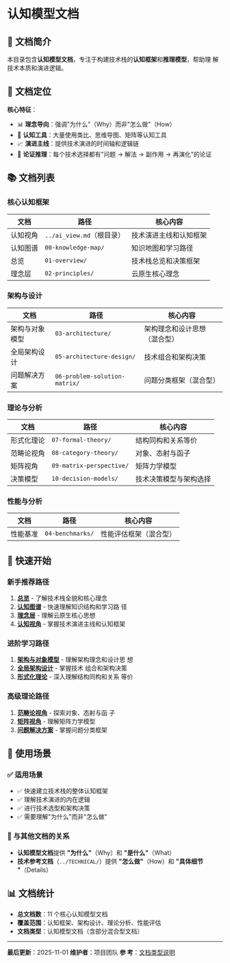 # 认知模型文档

## 📖 文档简介

本目录包含**认知模型文档**，专注于构建技术栈的**认知框架**和**推理模型**，帮助理
解技术本质和演进逻辑。

## 🎯 文档定位

**核心特征**：

- 📊 **理念导向**：强调"为什么"（Why）而非"怎么做"（How）
- 🧠 **认知工具**：大量使用类比、思维导图、矩阵等认知工具
- 📈 **演进主线**：提供技术演进的时间轴和逻辑链
- 🔗 **论证推理**：每个技术选择都有"问题 → 解法 → 副作用 → 再演化"的论证

## 📚 文档列表

### 核心认知框架

| 文档     | 路径                      | 核心内容               |
| -------- | ------------------------- | ---------------------- |
| 认知视角 | `../ai_view.md`（根目录） | 技术演进主线和认知框架 |
| 认知图谱 | `00-knowledge-map/`       | 知识地图和学习路径     |
| 总览     | `01-overview/`            | 技术栈总览和决策框架   |
| 理念层   | `02-principles/`          | 云原生核心理念         |

### 架构与设计

| 文档           | 路径                          | 核心内容                     |
| -------------- | ----------------------------- | ---------------------------- |
| 架构与对象模型 | `03-architecture/`            | 架构理念和设计思想（混合型） |
| 全局架构设计   | `05-architecture-design/`     | 技术组合和架构决策           |
| 问题解决方案   | `06-problem-solution-matrix/` | 问题分类框架（混合型）       |

### 理论与分析

| 文档       | 路径                     | 核心内容               |
| ---------- | ------------------------ | ---------------------- |
| 形式化理论 | `07-formal-theory/`      | 结构同构和关系等价     |
| 范畴论视角 | `08-category-theory/`    | 对象、态射与函子       |
| 矩阵视角   | `09-matrix-perspective/` | 矩阵力学模型           |
| 决策模型   | `10-decision-models/`    | 技术决策模型与架构选择 |

### 性能与分析

| 文档     | 路径             | 核心内容               |
| -------- | ---------------- | ---------------------- |
| 性能基准 | `04-benchmarks/` | 性能评估框架（混合型） |

## 🚀 快速开始

### 新手推荐路径

1. **[总览](01-overview/overview.md)** - 了解技术栈全貌和核心理念
2. **[认知图谱](00-knowledge-map/knowledge-map.md)** - 快速理解知识结构和学习路
   径
3. **[理念层](02-principles/principles.md)** - 理解云原生核心思想
4. **[认知视角](../ai_view.md)** - 掌握技术演进主线和认知框架

### 进阶学习路径

1. **[架构与对象模型](03-architecture/architecture.md)** - 理解架构理念和设计思
   想
2. **[全局架构设计](17-architecture-design/architecture-design.md)** - 掌握技术
   组合和架构决策
3. **[形式化理论](19-formal-theory/formal-theory.md)** - 深入理解结构同构和关系
   等价

### 高级理论路径

1. **[范畴论视角](20-category-theory/category-theory.md)** - 探索对象、态射与函
   子
2. **[矩阵视角](37-matrix-perspective/README.md)** - 理解矩阵力学模型
3. **[问题解决方案](18-problem-solution-matrix/problem-solution-matrix.md)** -
   掌握问题分类框架

## 📖 使用场景

### ✅ 适用场景

- ✅ 快速建立技术栈的整体认知框架
- ✅ 理解技术演进的内在逻辑
- ✅ 进行技术选型和架构决策
- ✅ 需要理解"为什么"而非"怎么做"

### 🔗 与其他文档的关系

- **认知模型文档**提供 **"为什么"**（Why）和 **"是什么"**（What）
- **技术参考文档**（`../TECHNICAL/`）提供 **"怎么做"**（How）和 **"具体细节
  "**（Details）

## 📊 文档统计

- **总文档数**：11 个核心认知模型文档
- **覆盖范围**：认知框架、架构设计、理论分析、性能评估
- **文档类型**：认知模型文档（含部分混合型文档）

---

**最后更新**：2025-11-01 **维护者**：项目团队 **参
考**：[文档类型说明](../META/DOCUMENT-TYPES.md)
